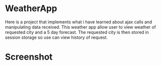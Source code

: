 # WeatherApp
Here is a project that implements what i have learned about ajax calls and manipulating data received.
This weather app allow user to view weather of requested city and a 5 day forecast.
The requested city is then stored in session storage so use can view history of request.
# Screenshot
